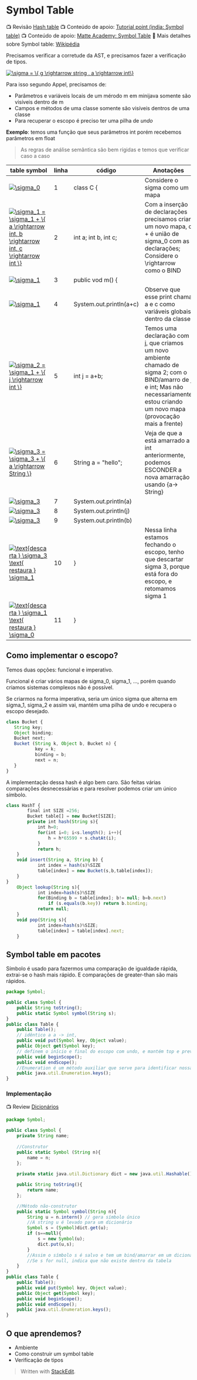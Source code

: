 # Symbol Table

📺 Revisão [Hash table](https://youtu.be/shs0KM3wKv8)
📺 Conteúdo de apoio: [Tutorial point (india: Symbol table)](https://youtu.be/oyG_JfrbTCQ)
📺 Conteúdo de apoio: [Matte Academy: Symbol Table](https://youtu.be/mly3uIsy7OU)
📎 Mais detalhes sobre Symbol table: [Wikipédia](https://en.wikipedia.org/wiki/Symbol_table)


Precisamos verificar a corretude da AST, e precisamos fazer a verificação de tipos. 

<a href="https://www.codecogs.com/eqnedit.php?latex=\sigma&space;=&space;\{&space;g&space;\rightarrow&space;string&space;,&space;a&space;\rightarrow&space;int\}" target="_blank"><img src="https://latex.codecogs.com/gif.latex?\sigma&space;=&space;\{&space;g&space;\rightarrow&space;string&space;,&space;a&space;\rightarrow&space;int\}" title="\sigma = \{ g \rightarrow string , a \rightarrow int\}" /></a>

Para isso segundo Appel, precisamos de:

- Parâmetros e variáveis locais de um mérodo m em minijava somente são visíveis dentro de m
-  Campos e métodos de uma classe somente são visíveis dentros de uma classe
- Para recuperar o escopo é preciso ter uma pilha de *undo*

**Exemplo**: temos uma função que seus parâmetros int porém recebemos parâmetros em float

> As regras de análise semântica são bem rígidas e temos que verificar caso a caso

| table symbol  | linha  |  código | Anotações|
|---|---|---|---|
| <a href="https://www.codecogs.com/eqnedit.php?latex=\sigma_0" target="_blank"><img src="https://latex.codecogs.com/gif.latex?\sigma_0" title="\sigma_0" /></a> | 1 |  class C { |Considere o sigma como um mapa |
| <a href="https://www.codecogs.com/eqnedit.php?latex=\sigma_1&space;=&space;\sigma_1&space;&plus;&space;\{&space;a&space;\rightarrow&space;int,&space;b&space;\rightarrow&space;int,&space;c&space;\rightarrow&space;int&space;\}" target="_blank"><img src="https://latex.codecogs.com/gif.latex?\sigma_1&space;=&space;\sigma_1&space;&plus;&space;\{&space;a&space;\rightarrow&space;int,&space;b&space;\rightarrow&space;int,&space;c&space;\rightarrow&space;int&space;\}" title="\sigma_1 = \sigma_1 + \{ a \rightarrow int, b \rightarrow int, c \rightarrow int \}" /></a> | 2 | int a; int b, int c; | Com a inserção de declarações precisamos criar um novo mapa, o + é união de sigma_0 com as declarações; Considere o \rightarrow como o BIND |
| <a href="https://www.codecogs.com/eqnedit.php?latex=\sigma_1" target="_blank"><img src="https://latex.codecogs.com/gif.latex?\sigma_1" title="\sigma_1" /></a> | 3 | public vod m() { |
| <a href="https://www.codecogs.com/eqnedit.php?latex=\sigma_1" target="_blank"><img src="https://latex.codecogs.com/gif.latex?\sigma_1" title="\sigma_1" /></a> | 4 | System.out.println(a+c) | Observe que esse print chama a e c como variáveis globais dentro da classe|
| <a href="https://www.codecogs.com/eqnedit.php?latex=\sigma_2&space;=&space;\sigma_1&space;&plus;&space;\{&space;j&space;\rightarrow&space;int&space;\}" target="_blank"><img src="https://latex.codecogs.com/gif.latex?\sigma_2&space;=&space;\sigma_1&space;&plus;&space;\{&space;j&space;\rightarrow&space;int&space;\}" title="\sigma_2 = \sigma_1 + \{ j \rightarrow int \}" /></a> | 5 | int j = a+b; | Temos uma declaração com j, que criamos um novo ambiente chamado de sigma 2; com o BIND/amarro de j e int; Mas não necessariamente estou criando um novo mapa (provocação mais a frente)|
| <a href="https://www.codecogs.com/eqnedit.php?latex=\sigma_3&space;=&space;\sigma_3&space;&plus;&space;\{&space;a&space;\rightarrow&space;String&space;\}" target="_blank"><img src="https://latex.codecogs.com/gif.latex?\sigma_3&space;=&space;\sigma_3&space;&plus;&space;\{&space;a&space;\rightarrow&space;String&space;\}" title="\sigma_3 = \sigma_3 + \{ a \rightarrow String \}" /></a> | 6 | String a = "hello"; | Veja de que a está amarrado a int anteriormente, podemos ESCONDER a nova amarração usando {a-> String}|
| <a href="https://www.codecogs.com/eqnedit.php?latex=\sigma_3" target="_blank"><img src="https://latex.codecogs.com/gif.latex?\sigma_3" title="\sigma_3" /></a> | 7 | System.out.println(a) |
| <a href="https://www.codecogs.com/eqnedit.php?latex=\sigma_3" target="_blank"><img src="https://latex.codecogs.com/gif.latex?\sigma_3" title="\sigma_3" /></a> | 8 | System.out.println(j) |
| <a href="https://www.codecogs.com/eqnedit.php?latex=\sigma_3" target="_blank"><img src="https://latex.codecogs.com/gif.latex?\sigma_3" title="\sigma_3" /></a> | 9 | System.out.println(b) |
| <a href="https://www.codecogs.com/eqnedit.php?latex=\text{descarta&space;}&space;\sigma_3&space;\text{&space;restaura&space;}&space;\sigma_1" target="_blank"><img src="https://latex.codecogs.com/gif.latex?\text{descarta&space;}&space;\sigma_3&space;\text{&space;restaura&space;}&space;\sigma_1" title="\text{descarta } \sigma_3 \text{ restaura } \sigma_1" /></a> | 10 | } | Nessa linha estamos fechando o escopo, tenho que descartar sigma 3, porque está fora do escopo, e retomamos  sigma 1|
| <a href="https://www.codecogs.com/eqnedit.php?latex=\text{descarta&space;}&space;\sigma_1&space;\text{&space;restaura&space;}&space;\sigma_0" target="_blank"><img src="https://latex.codecogs.com/gif.latex?\text{descarta&space;}&space;\sigma_1&space;\text{&space;restaura&space;}&space;\sigma_0" title="\text{descarta } \sigma_1 \text{ restaura } \sigma_0" /></a> | 11 | } | 

## Como implementar o escopo?

Temos duas opções:  funcional e imperativo.

Funcional é criar vários mapas de sigma_0, sigma_1, ..., porém quando criamos sistemas complexos não é possível.

Se criarmos na forma imperativa, seria um único sigma que alterna em sigma_1, sigma_2 e assim vai, mantém uma pilha de undo e recupera o escopo desejado.

 ```javascript
class Bucket {
	String key;
	Object binding;
	Bucket next;
	Bucket (String k, Object b, Bucket n) {
			key = k;
			binding = b;
			next = n;
	}	
}
```

A implementação dessa hash é algo bem caro. São feitas várias comparações desnecessárias e para resolver podemos criar um único símbolo.

```javascript
class HashT {
		final int SIZE =256;
		Bucket table[] = new Bucket[SIZE];	
		private int hash(String s){
			int h=0;
			for(int i=0; i<s.length(); i++){
				h = h*65599 + s.chatAt(i);
			}
			return h;
	}
	void insert(String a, String b) {
			int index = hash(s)%SIZE
			table[index] = new Bucket(s,b,table[index]);
	}
}
	Object lookup(String s){
			int index=hash(s)%SIZE
			for(Binding b = table[index]; b!= null; b=b.next)
				if (s.equals(b.key)) return b.binding;
			return null;
	}
	void pop(String s){
			int index=hash(s)%SIZE;
			table[index] = table[index].next;
	}
```

## Symbol table em pacotes

Símbolo é usado para fazermos uma comparação de igualdade rápida, extrai-se o hash mais rápido. E comparações de greater-than são mais rápidos.

```javascript
package Symbol;

public class Symbol {
	public String toString();
	public static Symbol symbol(String s);
}
public class Table {
	public Table();
	// idêntico a a -> int, 
	public void put(Symbol key, Object value);
	public Object get(Symbol key);
	// definem o início e final do escopo com undo, e mantém top e previous top (prevtop)
	public void beginScope();
	public void endScope();
	//Enumeration é um método auxiliar que serve para identificar nossas chaves 
	public java.util.Enumeration.keys();
}
```

### Implementação

📺 Review [Dicionários](https://youtu.be/zIjfhVPRZCg)

```javascript
package Symbol;

public class Symbol {
	private String name;
	
	//Construtor
	public static Symbol (String n){
		name = n;
	};
	
	private static java.util.Dictionary dict = new java.util.Hashable();

	public String toString(){
		return name;
	};

	//Método não-construtor
	public static Symbol symbol(String n){
		String u = n.intern() // gera símbolo único
		//A string u é levado para um dicionário 
		Symbol s = (Symbol)dict.get(u);
		if (s==null){
			s = new Symbol(u);
			dict.put(u,s);
		}
		//Assim o símbolo s é salvo e tem um bind/amarrar em um dicionário com o u, então é  u-> int
		//Se s for null, indica que não existe dentro da tabela
	}
}
public class Table {
	public Table();
	public void put(Symbol key, Object value);
	public Object get(Symbol key);
	public void beginScope();
	public void endScope();
	public java.util.Enumeration.keys();
}
```

## O que aprendemos?
- Ambiente
- Como construir um symbol table
- Verificação de tipos



> Written with [StackEdit](https://stackedit.io/).
